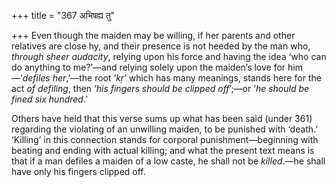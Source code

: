 +++
title = "367 अभिषह्य तु"

+++
Even though the maiden may be willing, if her parents and other
relatives are close hy, and their presence is not heeded by the man who,
*through sheer audacity*, relying upon his force and having the idea
‘who can do anything to me?’—and relying solely upon the maiden’s love
for him—‘*defiles her*,’—the root ‘*kṛ*’ which has many meanings, stands
here for the act *of defiling*, then ‘*his fingers should be clipped
off*’;—or ‘*he should be fined six hundred*.’

Others have held that this verse sums up what has been said (under 361)
regarding the violating of an unwilling maiden, to be punished with
‘death.’ ‘Killing’ in this connection stands for corporal
punishment—beginning with beating and ending with actual killing; and
what the present text means is that if a man defiles a maiden of a low
caste, he shall not be *killed*.—he shall have only his fingers clipped
off.


